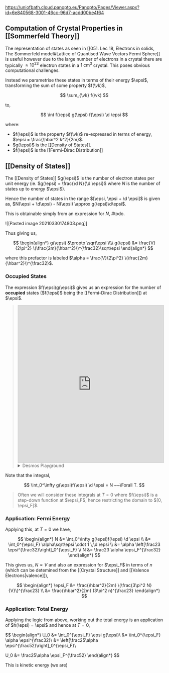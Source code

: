 https://uniofbath.cloud.panopto.eu/Panopto/Pages/Viewer.aspx?id=6e840568-3001-46cc-96d7-acdd00be4f64

## Computation of Crystal Properties in [[Sommerfeld Theory]]

The representation of states as seen in [[051. Lec 18, Electrons in solids, The Sommerfeld model#Lattice of Quantised Wave Vectors Fermi Sphere]] is useful however due to the large number of electrons in a crystal there are typically $\approx 10^{23}$ electron states in a $1~\mathrm{cm^3}$  crystal. This poses obvious computational challenges.

Instead we parametrise these states in terms of their energy $\epsi$, transforming the sum of some property $f(\vk)$,

$$
\sum_{\vk} f(\vk)
$$

to,

$$
\int f(\epsi) g(\epsi) f(\epsi) \d \epsi
$$

where:

- $f(\epsi)$ is the property $f(\vk)$ re-expressed in terms of energy, $\epsi = \frac{\hbar^2 k^2}{2m}$.
- $g(\epsi)$ is the [[Density of States]].
- $f(\epsi)$ is the [[Fermi-Dirac Distribution]]

## [[Density of States]]

The [[Density of States]] $g(\epsi)$ is the number of electron states per unit energy (ie. $g(\epsi) = \frac{\d N}{\d \epsi}$ where $N$ is the number of states up to energy $\epsi$).

Hence the number of states in the range $[\epsi, \epsi + \d \epsi]$ is given as, $N(\epsi + \d\epsi) - N(\epsi) \approx g(\epsi)\d\epsi$.

This is obtainable simply from an expression for $N$, #todo.

![[Pasted image 20210330174803.png]]

Thus giving us,

$$
\begin{align*}
g(\epsi) &\propto \sqrt\epsi \\\\
g(\epsi) &= \frac{V}{2\pi^2} \(\frac{2m}{\hbar^2}\)^{\frac32}\sqrt\epsi
\end{align*}
$$

where this prefactor is labeled $\alpha = \frac{V}{2\pi^2} \(\frac{2m}{\hbar^2}\)^{\frac32}$.

### Occupied States

The expression $f(\epsi)g(\epsi)$ gives us an expression for the number of **occupied** states ($f(\epsi)$ being the [[Fermi-Dirac Distribution]]) at $\epsi$.

> <iframe src="https://www.desmos.com/calculator/t4ut2lqmwn?embed" width="100%" height="500px" style="border: 1px solid #ccc" frameborder=0></iframe>
> <details title="Hget">
> <summary>Desmos Playground</summary>
> <iframe src="https://www.desmos.com/calculator/cfmtvvjwvt" width="100%" height="500px" style="border: 1px solid #ccc" frameborder=0></iframe>
> </details>

Note that the integral,

$$
\int_0^\infty g(\epsi)f(\epsi) \d \epsi = N ~~\Forall T.
$$

> Often we will consider these integrals at $T = 0$ where $f(\epsi)$ is a step-down function at $\epsi_F$, hence restricting the domain to $[0, \epsi_F]$.

### Application: Fermi Energy

Applying this, at $T = 0$ we have,

$$
\begin{align*}
N 
&= \int_0^\infty g(\epsi)f(\epsi) \d \epsi \\
&= \int_0^{\epsi_F} \alpha\sqrt\epsi \cdot 1  \,\d \epsi \\
&= \alpha \left[\frac23 \epsi^{\frac32}\right]_0^{\epsi_F} \\
N &= \frac23 \alpha \epsi_F^{\frac32}
\end{align*}
$$

This gives us, $N \propto V$ and also an expression for $\epsi_F$ in terms of $n$ (which can be detemined from the [[Crystal Structure]] and [[Valence Electrons|valence]]),

$$
\begin{align*}
\epsi_F
&=
	\frac{\hbar^2}{2m}
	\(\frac{3\pi^2 N}{V}\)^{\frac23} \\
&=
	\frac{\hbar^2}{2m}
	(3\pi^2 n)^{\frac23}
\end{align*}
$$

### Application: Total Energy

Applying the logic from above, working out the total energy is an application of $h(\epsi) = \epsi$ and hence at $T = 0$,

$$
\begin{align*}
U_0
&= \int_0^{\epsi_F} \epsi g(\epsi)\\
&= \int_0^{\epsi_F} \alpha \epsi^{\frac32}\\
&= \left[\frac25\alpha \epsi^{\frac52}\right]_0^{\epsi_F}\\

U_0 
&= \frac25\alpha \epsi_F^{\frac52}
\end{align*}
$$

This is kinetic energy (we are)